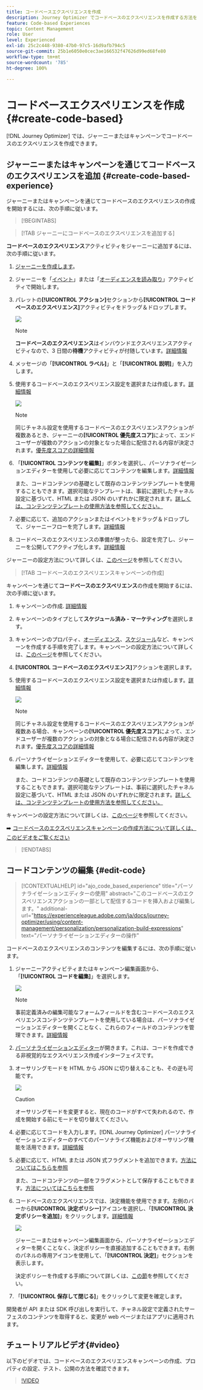 ```yaml
---
title: コードベースエクスペリエンスを作成
description: Journey Optimizer でコードベースのエクスペリエンスを作成する方法を学ぶ
feature: Code-based Experiences
topic: Content Management
role: User
level: Experienced
exl-id: 25c2c448-9380-47b0-97c5-16d9afb794c5
source-git-commit: 25b1e6050e0cec3ae166532f47626d99ed68fe80
workflow-type: tm+mt
source-wordcount: '785'
ht-degree: 100%

---
```


# コードベースエクスペリエンスを作成 {#create-code-based}

[!DNL Journey Optimizer] では、ジャーニーまたはキャンペーンでコードベースのエクスペリエンスを作成できます。

## ジャーニーまたはキャンペーンを通じてコードベースのエクスペリエンスを追加 {#create-code-based-experience}

ジャーニーまたはキャンペーンを通じてコードベースのエクスペリエンスの作成を開始するには、次の手順に従います。

>[!BEGINTABS]

>[!TAB ジャーニーにコードベースのエクスペリエンスを追加する]

**コードベースのエクスペリエンス**&#x200B;アクティビティをジャーニーに追加するには、次の手順に従います。

1. [ジャーニーを作成します](../building-journeys/journey-gs.md)。

1. ジャーニーを「[イベント](../building-journeys/general-events.md)」または「[オーディエンスを読み取り](../building-journeys/read-audience.md)」アクティビティで開始します。

1. パレットの&#x200B;**[!UICONTROL アクション]**&#x200B;セクションから&#x200B;**[!UICONTROL コードベースのエクスペリエンス]**&#x200B;アクティビティをドラッグ＆ドロップします。

   ![](assets/code-based-activity-journey.png)

   >[!NOTE]
   >
   >**コードベースのエクスペリエンス**&#x200B;はインバウンドエクスペリエンスアクティビティなので、3 日間の&#x200B;**待機**&#x200B;アクティビティが付随しています。[詳細情報](../building-journeys/wait-activity.md#auto-wait-node)

1. メッセージの「**[!UICONTROL ラベル]**」と「**[!UICONTROL 説明]**」を入力します。

1. 使用するコードベースのエクスペリエンス設定を選択または作成します。[詳細情報](code-based-configuration.md)

   ![](assets/code-based-activity-config.png)

   >[!NOTE]
   >
   >同じチャネル設定を使用するコードベースのエクスペリエンスアクションが複数あるとき、ジャーニーの&#x200B;**[!UICONTROL 優先度スコア]**&#x200B;によって、エンドユーザーが複数のアクションの対象となった場合に配信される内容が決定されます。[優先度スコアの詳細情報](../conflict-prioritization/priority-scores.md)

1. 「**[!UICONTROL コンテンツを編集]**」ボタンを選択し、パーソナライゼーションエディターを使用して必要に応じてコンテンツを編集します。[詳細情報](#edit-code)

   また、コードコンテンツの基礎として既存のコンテンツテンプレートを使用することもできます。選択可能なテンプレートは、事前に選択したチャネル設定に基づいて、HTML または JSON のいずれかに限定されます。[詳しくは、コンテンツテンプレートの使用方法を参照してください。](../content-management/use-content-templates.md)

1. 必要に応じて、追加のアクションまたはイベントをドラッグ＆ドロップして、ジャーニーフローを完了します。[詳細情報](../building-journeys/about-journey-activities.md)

1. コードベースのエクスペリエンスの準備が整ったら、設定を完了し、ジャーニーを公開してアクティブ化します。[詳細情報](../building-journeys/publishing-the-journey.md)

ジャーニーの設定方法について詳しくは、[このページ](../building-journeys/journey-gs.md)を参照してください。

>[!TAB コードベースのエクスペリエンスキャンペーンの作成]

キャンペーンを通じて&#x200B;**コードベースのエクスペリエンス**&#x200B;の作成を開始するには、次の手順に従います。

1. キャンペーンの作成. [詳細情報](../campaigns/create-campaign.md)

1. キャンペーンのタイプとして&#x200B;**スケジュール済み - マーケティング**&#x200B;を選択します。

1. キャンペーンのプロパティ、[オーディエンス](../audience/about-audiences.md)、[スケジュール](../campaigns/create-campaign.md#schedule)など、キャンペーンを作成する手順を完了します。キャンペーンの設定方法について詳しくは、[このページ](../campaigns/get-started-with-campaigns.md)を参照してください。

1. **[!UICONTROL コードベースのエクスペリエンス]**&#x200B;アクションを選択します。

1. 使用するコードベースのエクスペリエンス設定を選択または作成します。[詳細情報](code-based-configuration.md)

   ![](assets/code-based-campaign-surface.png)

   >[!NOTE]
   >
   >同じチャネル設定を使用するコードベースのエクスペリエンスアクションが複数ある場合、キャンペーンの&#x200B;**[!UICONTROL 優先度スコア]**&#x200B;によって、エンドユーザーが複数のアクションの対象となる場合に配信される内容が決定されます。[優先度スコアの詳細情報](../conflict-prioritization/priority-scores.md)

1. パーソナライゼーションエディターを使用して、必要に応じてコンテンツを編集します。[詳細情報](#edit-code)

   また、コードコンテンツの基礎として既存のコンテンツテンプレートを使用することもできます。選択可能なテンプレートは、事前に選択したチャネル設定に基づいて、HTML または JSON のいずれかに限定されます。[詳しくは、コンテンツテンプレートの使用方法を参照してください。](../content-management/use-content-templates.md)

   <!--![](assets/code-based-campaign-edit-content.png)-->

キャンペーンの設定方法について詳しくは、[このページ](../campaigns/get-started-with-campaigns.md)を参照してください。

➡️ [コードベースのエクスペリエンスキャンペーンの作成方法について詳しくは、このビデオをご覧ください](#video)

>[!ENDTABS]

## コードコンテンツの編集 {#edit-code}

>[!CONTEXTUALHELP]
>id="ajo_code_based_experience"
>title="パーソナライゼーションエディターの使用"
>abstract="このコードベースのエクスペリエンスアクションの一部として配信するコードを挿入および編集します。"
>additional-url="https://experienceleague.adobe.com/ja/docs/journey-optimizer/using/content-management/personalization/personalization-build-expressions" text="パーソナライゼーションエディターの操作"

コードベースのエクスペリエンスのコンテンツを編集するには、次の手順に従います。

1. ジャーニーアクティビティまたはキャンペーン編集画面から、「**[!UICONTROL コードを編集]**」を選択します。

   ![](assets/code-based-campaign-edit-code.png)

   >[!NOTE]
   >
   >事前定義済みの編集可能なフォームフィールドを含むコードベースのエクスペリエンスコンテンツテンプレートを使用している場合は、パーソナライゼーションエディターを開くことなく、これらのフィールドのコンテンツを管理できます。[詳細情報](code-based-form-fields.md)

1. [パーソナライゼーションエディター](../personalization/personalization-build-expressions.md)が開きます。これは、コードを作成できる非視覚的なエクスペリエンス作成インターフェイスです。

1. オーサリングモードを HTML から JSON に切り替えることも、その逆も可能です。

   ![](assets/code-based-campaign-code-editor.png)

   >[!CAUTION]
   >
   >オーサリングモードを変更すると、現在のコードがすべて失われるので、作成を開始する前にモードを切り替えてください。

1. 必要に応じてコードを入力します。[!DNL Journey Optimizer] パーソナライゼーションエディターのすべてのパーソナライズ機能およびオーサリング機能を活用できます。[詳細情報](../personalization/personalization-build-expressions.md)

1. 必要に応じて、HTML または JSON 式フラグメントを追加できます。[方法についてはこちらを参照](../personalization/use-expression-fragments.md)

   また、コードコンテンツの一部をフラグメントとして保存することもできます。[方法についてはこちらを参照](../content-management/fragments.md#save-as-expression-fragment)

1. コードベースのエクスペリエンスでは、決定機能を使用できます。左側のバーから&#x200B;**[!UICONTROL 決定ポリシー]**&#x200B;アイコンを選択し、「**[!UICONTROL 決定ポリシーを追加]**」をクリックします。[詳細情報](../experience-decisioning/create-decision.md#add-decision)

   ![](assets/code-based-campaign-create-decision.png)

   <!--![](../experience-decisioning/assets/decision-code-based-create.png)-->

   ジャーニーまたはキャンペーン編集画面から、パーソナライゼーションエディターを開くことなく、決定ポリシーを直接追加することもできます。右側のパネルの専用アイコンを使用して、「**[!UICONTROL 決定]**」セクションを表示します。

   <!--![](assets/code-based-campaign-show-decisioning.png)-->

   決定ポリシーを作成する手順について詳しくは、[この節](../experience-decisioning/create-decision.md#add-decision)を参照してください。

1. 「**[!UICONTROL 保存して閉じる]**」をクリックして変更を確定します。

開発者が API または SDK 呼び出しを実行して、チャネル設定で定義されたサーフェスのコンテンツを取得すると、変更が web ページまたはアプリに適用されます。

## チュートリアルビデオ{#video}

以下のビデオでは、コードベースのエクスペリエンスキャンペーンの作成、プロパティの設定、テスト、公開の方法を確認できます。

>[!VIDEO](https://video.tv.adobe.com/v/3428868/?quality=12&learn=on)
